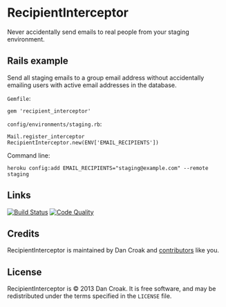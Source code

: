 RecipientInterceptor
====================

Never accidentally send emails to real people from your staging environment.

Rails example
-------------

Send all staging emails to a group email address without accidentally emailing
users with active email addresses in the database.

`Gemfile`:

    gem 'recipient_interceptor'

`config/environments/staging.rb`:

    Mail.register_interceptor RecipientInterceptor.new(ENV['EMAIL_RECIPIENTS'])

Command line:

    heroku config:add EMAIL_RECIPIENTS="staging@example.com" --remote staging

Links
-----

[![Build Status](https://secure.travis-ci.org/croaky/recipient_interceptor.png)](http://travis-ci.org/croaky/recipient_interceptor?branch=master)
[![Code Quality](https://codeclimate.com/badge.png)](https://codeclimate.com/github/croaky/recipient_interceptor)

Credits
-------

RecipientInterceptor is maintained by Dan Croak and
[contributors](/croaky/recipient_interceptor/contributors) like you.

License
-------

RecipientInterceptor is © 2013 Dan Croak. It is free software, and may be
redistributed under the terms specified in the `LICENSE` file.
